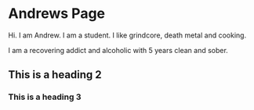 # Andrews Page
Hi. I am Andrew. I am a student. I like grindcore, death metal and cooking.

I am a recovering addict and alcoholic with 5 years clean and sober.

## This is a heading 2

### This is a heading 3

